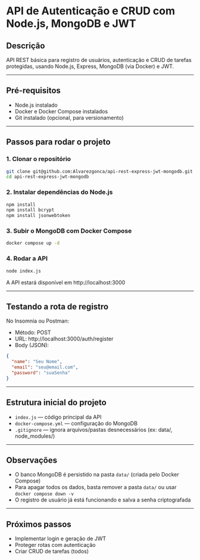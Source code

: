 # API de Autenticação e CRUD com Node.js, MongoDB e JWT

## Descrição
API REST básica para registro de usuários, autenticação e CRUD de tarefas protegidas, usando Node.js, Express, MongoDB (via Docker) e JWT.

---

## Pré-requisitos
- Node.js instalado
- Docker e Docker Compose instalados
- Git instalado (opcional, para versionamento)

---

## Passos para rodar o projeto

### 1. Clonar o repositório
```bash
git clone git@github.com:Alvarezgonca/api-rest-express-jwt-mongodb.git
cd api-rest-express-jwt-mongodb
```


### 2. Instalar dependências do Node.js
```bash
npm install
npm install bcrypt
npm install jsonwebtoken
```

### 3. Subir o MongoDB com Docker Compose
```bash
docker compose up -d
```

### 4. Rodar a API
```bash
node index.js
```
A API estará disponível em http://localhost:3000

---

## Testando a rota de registro

No Insomnia ou Postman:
- Método: POST
- URL: http://localhost:3000/auth/register
- Body (JSON):
```json
{
  "name": "Seu Nome",
  "email": "seu@email.com",
  "password": "suaSenha"
}
```

---

## Estrutura inicial do projeto
- `index.js` — código principal da API
- `docker-compose.yml` — configuração do MongoDB
- `.gitignore` — ignora arquivos/pastas desnecessários (ex: data/, node_modules/)

---

## Observações
- O banco MongoDB é persistido na pasta `data/` (criada pelo Docker Compose)
- Para apagar todos os dados, basta remover a pasta `data/` ou usar `docker compose down -v`
- O registro de usuário já está funcionando e salva a senha criptografada

---

## Próximos passos
- Implementar login e geração de JWT
- Proteger rotas com autenticação
- Criar CRUD de tarefas (todos)
